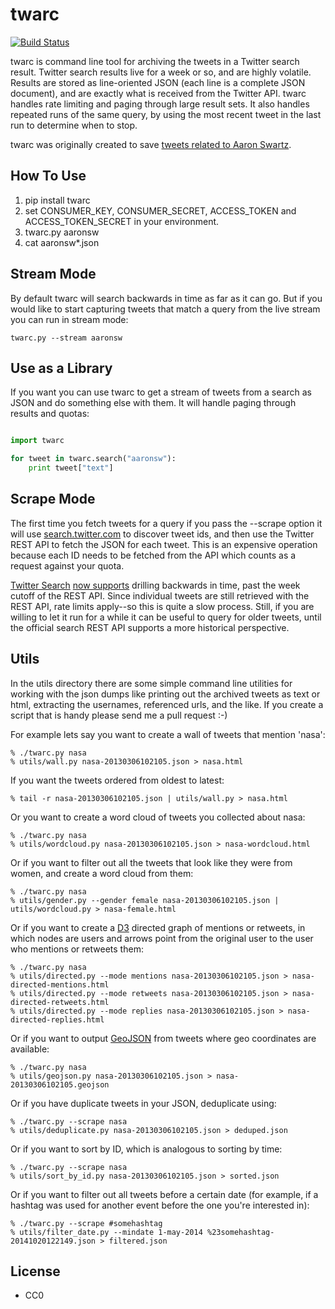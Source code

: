 twarc
=====

[![Build Status](https://secure.travis-ci.org/edsu/twarc.png)](http://travis-ci.org/edsu/twarc)

twarc is command line tool for archiving the tweets in a Twitter search result.
Twitter search results live for a week or so, and are highly volatile. Results
are stored as line-oriented JSON (each line is a complete JSON document), and
are exactly what is received from the Twitter API.  twarc handles rate limiting
and paging through large result sets. It also handles repeated runs of the same
query, by using the most recent tweet in the last run to determine when to
stop.

twarc was originally created to save [tweets related to Aaron Swartz](http://archive.org/details/AaronswRelatedTweets).

## How To Use

1. pip install twarc
1. set CONSUMER\_KEY, CONSUMER\_SECRET, ACCESS\_TOKEN and ACCESS\_TOKEN\_SECRET in your environment.
1. twarc.py aaronsw
1. cat aaronsw*.json

## Stream Mode

By default twarc will search backwards in time as far as it can go. But if
you would like to start capturing tweets that match a query from the live
stream you can run in stream mode:

    twarc.py --stream aaronsw

## Use as a Library

If you want you can use twarc to get a stream of tweets from a search as JSON
and do something else with them. It will handle paging through results and
quotas:

```python

import twarc

for tweet in twarc.search("aaronsw"):
    print tweet["text"]
```

## Scrape Mode

The first time you fetch tweets for a query if you pass the --scrape option
it will use [search.twitter.com](http://search.twitter.com) to discover tweet
ids, and then use the Twitter REST API to fetch the JSON for each tweet. This
is an expensive operation because each ID needs to be fetched from the API
which counts as a request against your quota.

[Twitter Search](http://search.twitter.com) [now supports](http://blog.twitter.com/2013/02/now-showing-older-tweets-in-search.html) drilling backwards in time, past the week cutoff of the REST API. Since individual tweets are still retrieved with the REST API, rate limits apply--so this is quite a slow process. Still, if you are willing to let it run for a while it can be useful to query for older tweets, until the official search REST API supports a more historical perspective.

## Utils

In the utils directory there are some simple command line utilities for
working with the json dumps like printing out the archived tweets as text
or html, extracting the usernames, referenced urls, and the like.  If you
create a script that is handy please send me a pull request :-)

For example lets say you want to create a wall of tweets that mention 'nasa':

    % ./twarc.py nasa
    % utils/wall.py nasa-20130306102105.json > nasa.html

If you want the tweets ordered from oldest to latest:

    % tail -r nasa-20130306102105.json | utils/wall.py > nasa.html

Or you want to create a word cloud of tweets you collected about nasa:

    % ./twarc.py nasa
    % utils/wordcloud.py nasa-20130306102105.json > nasa-wordcloud.html

Or if you want to filter out all the tweets that look like they were from
women, and create a word cloud from them:

    % ./twarc.py nasa
    % utils/gender.py --gender female nasa-20130306102105.json | utils/wordcloud.py > nasa-female.html

Or if you want to create a [D3](http://d3js.org/) directed graph of mentions
or retweets, in which nodes are users and arrows point from the original user
to the user who mentions or retweets them:

	% ./twarc.py nasa
	% utils/directed.py --mode mentions nasa-20130306102105.json > nasa-directed-mentions.html
	% utils/directed.py --mode retweets nasa-20130306102105.json > nasa-directed-retweets.html
	% utils/directed.py --mode replies nasa-20130306102105.json > nasa-directed-replies.html

Or if you want to output [GeoJSON](http://geojson.org/) from tweets where geo coordinates are available:

    % ./twarc.py nasa
    % utils/geojson.py nasa-20130306102105.json > nasa-20130306102105.geojson

Or if you have duplicate tweets in your JSON, deduplicate using:

    % ./twarc.py --scrape nasa
    % utils/deduplicate.py nasa-20130306102105.json > deduped.json

Or if you want to sort by ID, which is analogous to sorting by time:

    % ./twarc.py --scrape nasa
    % utils/sort_by_id.py nasa-20130306102105.json > sorted.json

Or if you want to filter out all tweets before a certain date (for example, if a hashtag was used for another event before the one you're interested in):

    % ./twarc.py --scrape #somehashtag
    % utils/filter_date.py --mindate 1-may-2014 %23somehashtag-20141020122149.json > filtered.json

License
-------

* CC0
